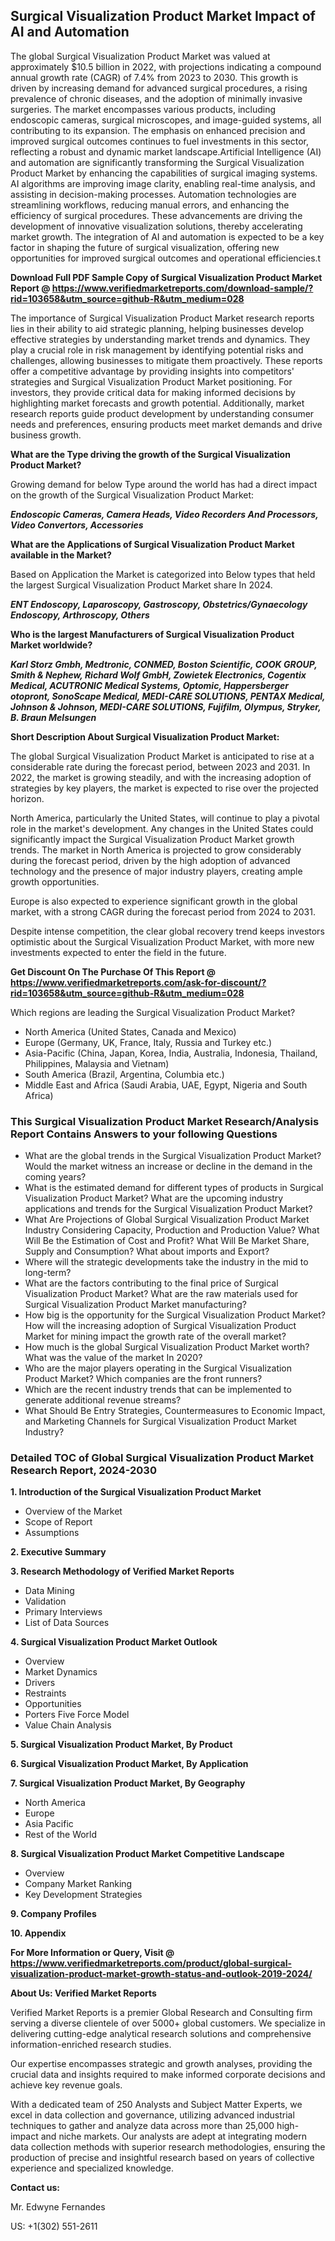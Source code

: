 <h2>Surgical Visualization Product Market Impact of AI and Automation</h2>The global Surgical Visualization Product Market was valued at approximately $10.5 billion in 2022, with projections indicating a compound annual growth rate (CAGR) of 7.4% from 2023 to 2030. This growth is driven by increasing demand for advanced surgical procedures, a rising prevalence of chronic diseases, and the adoption of minimally invasive surgeries. The market encompasses various products, including endoscopic cameras, surgical microscopes, and image-guided systems, all contributing to its expansion. The emphasis on enhanced precision and improved surgical outcomes continues to fuel investments in this sector, reflecting a robust and dynamic market landscape.Artificial Intelligence (AI) and automation are significantly transforming the Surgical Visualization Product Market by enhancing the capabilities of surgical imaging systems. AI algorithms are improving image clarity, enabling real-time analysis, and assisting in decision-making processes. Automation technologies are streamlining workflows, reducing manual errors, and enhancing the efficiency of surgical procedures. These advancements are driving the development of innovative visualization solutions, thereby accelerating market growth. The integration of AI and automation is expected to be a key factor in shaping the future of surgical visualization, offering new opportunities for improved surgical outcomes and operational efficiencies.t</p><p id="" class=""><strong>Download Full PDF Sample Copy of Surgical Visualization Product Market Report @ <a href="https://www.verifiedmarketreports.com/download-sample/?rid=103658&utm_source=github-R&utm_medium=028" target="_blank">https://www.verifiedmarketreports.com/download-sample/?rid=103658&utm_source=github-R&utm_medium=028</a></strong></p><p>The importance of&nbsp;Surgical Visualization Product Market research reports lies in their ability to aid strategic planning, helping businesses develop effective strategies by understanding market trends and dynamics. They play a crucial role in risk management by identifying potential risks and challenges, allowing businesses to mitigate them proactively. These reports offer a competitive advantage by providing insights into competitors' strategies and Surgical Visualization Product Market positioning. For investors, they provide critical data for making informed decisions by highlighting market forecasts and growth potential. Additionally, market research reports guide product development by understanding consumer needs and preferences, ensuring products meet market demands and drive business growth.</p><p><strong>What are the&nbsp;Type driving the growth of the Surgical Visualization Product Market?</strong></p><p id="" class="">Growing demand for below Type around the world has had a direct impact on the growth of the Surgical Visualization Product Market:</p><em><strong>Endoscopic Cameras, Camera Heads, Video Recorders And Processors, Video Convertors, Accessories</strong></em></p><strong>What are the&nbsp;Applications&nbsp;of Surgical Visualization Product Market available in the Market?</strong></p><p id="" class="">Based on Application the Market is categorized into Below types that held the largest Surgical Visualization Product Market share In 2024.</p><em><strong>ENT Endoscopy, Laparoscopy, Gastroscopy, Obstetrics/Gynaecology Endoscopy, Arthroscopy, Others</strong></em></p><strong>Who is the largest Manufacturers of Surgical Visualization Product Market worldwide?</strong></p><p><em><strong>Karl Storz Gmbh, Medtronic, CONMED, Boston Scientific, COOK GROUP, Smith & Nephew, Richard Wolf GmbH, Zowietek Electronics, Cogentix Medical, ACUTRONIC Medical Systems, Optomic, Happersberger otopront, SonoScape Medical, MEDI-CARE SOLUTIONS, PENTAX Medical, Johnson & Johnson, MEDI-CARE SOLUTIONS, Fujifilm, Olympus, Stryker, B. Braun Melsungen</strong></em></p><p id="" class=""><strong>Short Description About Surgical Visualization Product Market:</strong></p><p>The global Surgical Visualization Product Market is anticipated to rise at a considerable rate during the forecast period, between 2023 and 2031. In 2022, the market is growing steadily, and with the increasing adoption of strategies by key players, the market is expected to rise over the projected horizon.</p><p>North America, particularly the United States, will continue to play a pivotal role in the market's development. Any changes in the United States could significantly impact the Surgical Visualization Product Market growth trends. The market in North America is projected to grow considerably during the forecast period, driven by the high adoption of advanced technology and the presence of major industry players, creating ample growth opportunities.</p><p>Europe is also expected to experience significant growth in the global market, with a strong CAGR during the forecast period from 2024 to 2031.</p><p>Despite intense competition, the clear global recovery trend keeps investors optimistic about the Surgical Visualization Product Market, with more new investments expected to enter the field in the future.</p><p id="" class=""><strong>Get Discount On The Purchase Of This Report @ <a href="https://www.verifiedmarketreports.com/ask-for-discount/?rid=103658&utm_source=github-R&utm_medium=028" target="_blank">https://www.verifiedmarketreports.com/ask-for-discount/?rid=103658&utm_source=github-R&utm_medium=028</a></strong></p>Which regions are leading the Surgical Visualization Product Market?</p><ul><li>North America (United States, Canada and Mexico)</li><li>Europe (Germany, UK, France, Italy, Russia and Turkey etc.)</li><li>Asia-Pacific (China, Japan, Korea, India, Australia, Indonesia, Thailand, Philippines, Malaysia and Vietnam)</li><li>South America (Brazil, Argentina, Columbia etc.)</li><li>Middle East and Africa (Saudi Arabia, UAE, Egypt, Nigeria and South Africa)</li></ul><h3 id="" class="">This Surgical Visualization Product Market Research/Analysis Report Contains Answers to your following Questions</h3><ul><li>What are the global trends in the Surgical Visualization Product Market? Would the market witness an increase or decline in the demand in the coming years?</li><li>What is the estimated demand for different types of products in Surgical Visualization Product Market? What are the upcoming industry applications and trends for the Surgical Visualization Product Market?</li><li>What Are Projections of Global Surgical Visualization Product Market Industry Considering Capacity, Production and Production Value? What Will Be the Estimation of Cost and Profit? What Will Be Market Share, Supply and Consumption? What about imports and Export?</li><li>Where will the strategic developments take the industry in the mid to long-term?</li><li>What are the factors contributing to the final price of Surgical Visualization Product Market? What are the raw materials used for Surgical Visualization Product Market manufacturing?</li><li>How big is the opportunity for the Surgical Visualization Product Market? How will the increasing adoption of Surgical Visualization Product Market for mining impact the growth rate of the overall market?</li><li>How much is the global Surgical Visualization Product Market worth? What was the value of the market In 2020?</li><li>Who are the major players operating in the Surgical Visualization Product Market? Which companies are the front runners?</li><li>Which are the recent industry trends that can be implemented to generate additional revenue streams?</li><li>What Should Be Entry Strategies, Countermeasures to Economic Impact, and Marketing Channels for Surgical Visualization Product Market Industry?</li></ul><h3 id="" class="">Detailed TOC of Global Surgical Visualization Product Market Research Report, 2024-2030</h3><p id="" class=""><strong>1. Introduction of the Surgical Visualization Product Market</strong></p><ul><li>Overview of the Market</li><li>Scope of Report</li><li>Assumptions</li></ul><p id="" class=""><strong>2. Executive Summary</strong></p><p id="" class=""><strong>3. Research Methodology of Verified Market Reports</strong></p><ul><li>Data Mining</li><li>Validation</li><li>Primary Interviews</li><li>List of Data Sources</li></ul><p id="" class=""><strong>4. Surgical Visualization Product Market Outlook</strong></p><ul><li>Overview</li><li>Market Dynamics</li><li>Drivers</li><li>Restraints</li><li>Opportunities</li><li>Porters Five Force Model</li><li>Value Chain Analysis</li></ul><p id="" class=""><strong>5. Surgical Visualization Product Market, By Product</strong></p><p id="" class=""><strong>6. Surgical Visualization Product Market, By Application</strong></p><p id="" class=""><strong>7. Surgical Visualization Product Market, By Geography</strong></p><ul><li>North America</li><li>Europe</li><li>Asia Pacific</li><li>Rest of the World</li></ul><p id="" class=""><strong>8. Surgical Visualization Product Market Competitive Landscape</strong></p><ul><li>Overview</li><li>Company Market Ranking</li><li>Key Development Strategies</li></ul><p id="" class=""><strong>9. Company Profiles</strong></p><p id="" class=""><strong>10. Appendix</strong></p><p id="" class=""><strong>For More Information or Query, Visit @ <a href="https://www.verifiedmarketreports.com/product/global-surgical-visualization-product-market-growth-status-and-outlook-2019-2024/" target="_blank">https://www.verifiedmarketreports.com/product/global-surgical-visualization-product-market-growth-status-and-outlook-2019-2024/</a></strong></p><p id="" class=""><strong>About Us: Verified Market Reports</strong></p><p id="" class="">Verified Market Reports is a premier Global Research and Consulting firm serving a diverse clientele of over 5000+ global customers. We specialize in delivering cutting-edge analytical research solutions and comprehensive information-enriched research studies.</p><p id="" class="">Our expertise encompasses strategic and growth analyses, providing the crucial data and insights required to make informed corporate decisions and achieve key revenue goals.</p><p id="" class="">With a dedicated team of 250 Analysts and Subject Matter Experts, we excel in data collection and governance, utilizing advanced industrial techniques to gather and analyze data across more than 25,000 high-impact and niche markets. Our analysts are adept at integrating modern data collection methods with superior research methodologies, ensuring the production of precise and insightful research based on years of collective experience and specialized knowledge.</p><p id="" class=""><strong>Contact us:</strong></p><p id="" class="">Mr. Edwyne Fernandes</p><p id="" class="">US: +1(302) 551-2611</p>